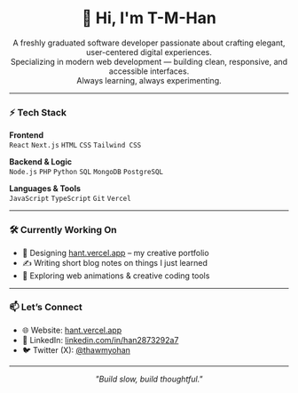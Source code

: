 <h1 align="center">👋 Hi, I'm T-M-Han</h1>

<p align="center">
  A freshly graduated software developer passionate about crafting elegant, user-centered digital experiences.<br>
  Specializing in modern web development — building clean, responsive, and accessible interfaces.<br>
  Always learning, always experimenting.
</p>

---

### ⚡ Tech Stack

**Frontend**  
`React` `Next.js` `HTML` `CSS` `Tailwind CSS`

**Backend & Logic**  
`Node.js` `PHP` `Python` `SQL` `MongoDB` `PostgreSQL` 

**Languages & Tools**  
`JavaScript` `TypeScript` `Git` `Vercel`

---

### 🛠 Currently Working On
- 🎨 Designing [hant.vercel.app](https://hant.vercel.app) – my creative portfolio
- ✍️ Writing short blog notes on things I just learned
- 🌈 Exploring web animations & creative coding tools

---

### 📫 Let’s Connect

- 🌐 Website: [hant.vercel.app](https://hant.vercel.app)  
- 💼 LinkedIn: [linkedin.com/in/han2873292a7](https://www.linkedin.com/in/han2873292a7/)  
- 🐦 Twitter (X): [@thawmyohan](https://x.com/thawmyohan)

---

<p align="center"><i>"Build slow, build thoughtful."</i></p>
